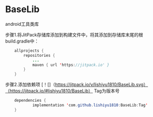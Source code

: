 # BaseLib

android工具类库

步骤1.将JitPack存储库添加到构建文件中，将其添加到存储库末尾的根build.gradle中：
```java
	allprojects {
		repositories {
			...
			maven { url 'https://jitpack.io' }
		}
	}
```
步骤2.添加依赖项
[！[]（https://jitpack.io/v/lishiyu1810/BaseLib.svg）（https://jitpack.io/#lishiyu1810/BaseLib）
Tag为版本号
```java
	dependencies {
	        implementation 'com.github.lishiyu1810:BaseLib:Tag'
	}
```



